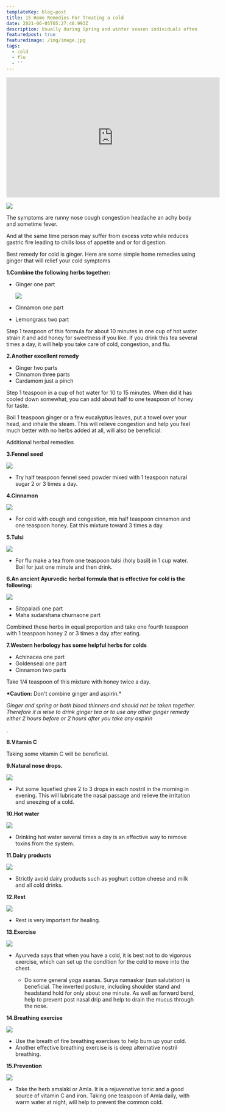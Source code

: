 ```yaml
---
templateKey: blog-post
title: 15 Home Remedies For Treating a cold
date: 2021-06-05T05:27:40.993Z
description: Usually during Spring and winter season individuals often get cold and flu.
featuredpost: true
featuredimage: /img/image.jpg
tags:
  - cold
  - flu
  - ''
---
```


<!--StartFragment-->

<iframe width="560" height="315" src="https://www.youtube.com/embed/cZ0ZNjDyFpI" title="YouTube video player" frameborder="0" allow="accelerometer; autoplay; clipboard-write; encrypted-media; gyroscope; picture-in-picture" allowfullscreen></iframe>

[![](https://lh3.googleusercontent.com/-1qyxSJ6cLHI/YLCivuX6ovI/AAAAAAAAATk/CnNc_lKUwoQMmFH5AzjJbjdL6b6uzAArQCNcBGAsYHQ/w415-h279/image.png)](https://www.blogger.com/u/1/blog/page/edit/7168298537165131910/6110701077340575422#)

The symptoms are runny nose cough congestion headache an achy body and sometime fever.

And at the same time person may suffer from excess _vata_ while reduces gastric fire leading to chills loss of appetite and or for digestion.

Best remedy for cold is ginger. Here are some simple home remedies using ginger that will relief your cold symptoms

**1.Combine the following herbs together:**

- Ginger one part

  [![](https://lh3.googleusercontent.com/-B_XfD2O-kh4/YLCk4uwtiPI/AAAAAAAAAT0/k8DY-IpvTroFpY8Ukt_6q9H7HkCeyCp0QCNcBGAsYHQ/image.png)](https://www.blogger.com/u/1/blog/page/edit/7168298537165131910/6110701077340575422#)

- Cinnamon one part
- Lemongrass two part

Step 1 teaspoon of this formula for about 10 minutes in one cup of hot water strain it and add honey for sweetness if you like. If you drink this tea several times a day, it will help you take care of cold, congestion, and flu.

**2.Another excellent remedy**

- Ginger two parts
- Cinnamon three parts
- Cardamom just a pinch

Step 1 teaspoon in a cup of hot water for 10 to 15 minutes. When did it has cooled down somewhat, you can add about half to one teaspoon of honey for taste.

Boil 1 teaspoon ginger or a few eucalyptus leaves, put a towel over your head, and inhale the steam. This will relieve congestion and help you feel much better with no herbs added at all, will also be beneficial.

Additional herbal remedies

**3.Fennel seed**

[![](https://lh3.googleusercontent.com/-Z6dSAfLLv00/YLCouVRx1tI/AAAAAAAAAUA/X6YpeBrY5Zs6WGst65AEopk72Tk0uYz2gCNcBGAsYHQ/image.png)](https://www.blogger.com/u/1/blog/page/edit/7168298537165131910/6110701077340575422#)

- Try half teaspoon fennel seed powder mixed with 1 teaspoon natural sugar 2 or 3 times a day.

**4.Cinnamon**

[![](https://lh3.googleusercontent.com/--z0bxylZekc/YLCo3gzP-xI/AAAAAAAAAUI/XUgNvGlr-54MKckOKBOPo-8g6Ai6uvPCQCNcBGAsYHQ/image.png)](https://www.blogger.com/u/1/blog/page/edit/7168298537165131910/6110701077340575422#)

- For cold with cough and congestion, mix half teaspoon cinnamon and one teaspoon honey. Eat this mixture toward 3 times a day.

**5.Tulsi**

[![](https://lh3.googleusercontent.com/-AOZ71vjPyiE/YLCo-vIlc5I/AAAAAAAAAUQ/z7h9x2A0sKECu4MwbwInvUThRx9UxkwkACNcBGAsYHQ/image.png)](https://www.blogger.com/u/1/blog/page/edit/7168298537165131910/6110701077340575422#)

- For flu make a tea from one teaspoon tulsi (holy basil) in 1 cup water. Boil for just one minute and then drink.

**6.An ancient Ayurvedic herbal formula that is effective for cold is the following:**

[![](https://lh3.googleusercontent.com/-PrE0vfjZYro/YLCpFzrTM2I/AAAAAAAAAUU/fWXL5fLG68gg_n6TZG98QqQsRFzCcnSZQCNcBGAsYHQ/image.png)](https://www.blogger.com/u/1/blog/page/edit/7168298537165131910/6110701077340575422#)

- Sitopaladi one part
- Maha sudarshana churnaone part

Combined these herbs in equal proportion and take one fourth teaspoon with 1 teaspoon honey 2 or 3 times a day after eating.

**7.Western herbology has some helpful herbs for colds**

- Achinacea one part
- Goldenseal one part
- Cinnamon two parts

Take 1/4 teaspoon of this mixture with honey twice a day.

**\*Caution:** Don't combine ginger and aspirin.\*

_Ginger and spring or both blood thinners and should not be taken together. Therefore it is wise to drink ginger tea or to use any other ginger remedy either 2 hours before or 2 hours after you take any aspirin_

.

**8.Vitamin C**

Taking some vitamin C will be beneficial.

**9.Natural nose drops.**

[![](https://lh3.googleusercontent.com/-Yl4wDcFXkds/YLCpacs3W9I/AAAAAAAAAUk/5itSXIQme9k-ooyUZ8pmoD75EFyPU7D4QCNcBGAsYHQ/image.png)](https://www.blogger.com/u/1/blog/page/edit/7168298537165131910/6110701077340575422#)

- Put some liquefied ghee 2 to 3 drops in each nostril in the morning in evening. This will lubricate the nasal passage and relieve the irritation and sneezing of a cold.

**10.Hot water**

[![](https://lh3.googleusercontent.com/-98FTrSnqPN0/YLCph-4ZQCI/AAAAAAAAAUo/eQuiPS8yn6UqOYCAxvXwvNU3vHRWZm3MQCNcBGAsYHQ/image.png)](https://www.blogger.com/u/1/blog/page/edit/7168298537165131910/6110701077340575422#)

- Drinking hot water several times a day is an effective way to remove toxins from the system.

**11.Dairy products**

[![](https://lh3.googleusercontent.com/-vwl5zNZKUjI/YLCpoY0AUzI/AAAAAAAAAUs/YPW8DyPwlgMzX3wrr0bvmQ0bYjFyOcmswCNcBGAsYHQ/image.png)](https://www.blogger.com/u/1/blog/page/edit/7168298537165131910/6110701077340575422#)

- Strictly avoid dairy products such as yoghurt cotton cheese and milk and all cold drinks.

**12.Rest**

[![](https://lh3.googleusercontent.com/-iEYHXOSOdGc/YLCpx0BbHFI/AAAAAAAAAU4/Xp3W58usqLQH_Bp-9VSOJM9tel_d-Kf-QCNcBGAsYHQ/image.png)](https://www.blogger.com/u/1/blog/page/edit/7168298537165131910/6110701077340575422#)

- Rest is very important for healing.

**13.Exercise**

[![](https://lh3.googleusercontent.com/-rACmk-Eo274/YLCqFTbyTnI/AAAAAAAAAVI/O5815vOPt5MsCiug7_RImyCSUc9GEKZPgCNcBGAsYHQ/image.png)](https://www.blogger.com/u/1/blog/page/edit/7168298537165131910/6110701077340575422#)

- Ayurveda says that when you have a cold, it is best not to do vigorous exercise, which can set up the condition for the cold to move into the chest.

  - Do some general yoga asanas. Surya namaskar (sun salutation) is beneficial. The inverted posture, including shoulder stand and headstand hold for only about one minute. As well as forward bend, help to prevent post nasal drip and help to drain the mucus through the nose.

**14.Breathing exercise**

[![](https://lh3.googleusercontent.com/-rlhR5KCVl0k/YLCqNMdsnOI/AAAAAAAAAVM/swajfkNnCfQdEY5Ik96sUuuwMXkAiev-ACNcBGAsYHQ/image.png)](https://www.blogger.com/u/1/blog/page/edit/7168298537165131910/6110701077340575422#)

- Use the breath of fire breathing exercises to help burn up your cold.
- Another effective breathing exercise is is deep alternative nostril breathing.

**15.Prevention**

[![](https://lh3.googleusercontent.com/-oMJGkMJ6juM/YLCqTKLFUcI/AAAAAAAAAVQ/CWkcBXxspBYCFkVDMKz4DcGjr_tYtDCqwCNcBGAsYHQ/image.png)](https://www.blogger.com/u/1/blog/page/edit/7168298537165131910/6110701077340575422#)

- Take the herb amalaki or Amla. It is a rejuvenative tonic and a good source of vitamin C and iron. Taking one teaspoon of Amla daily, with warm water at night, will help to prevent the common cold.

<!--EndFragment-->
